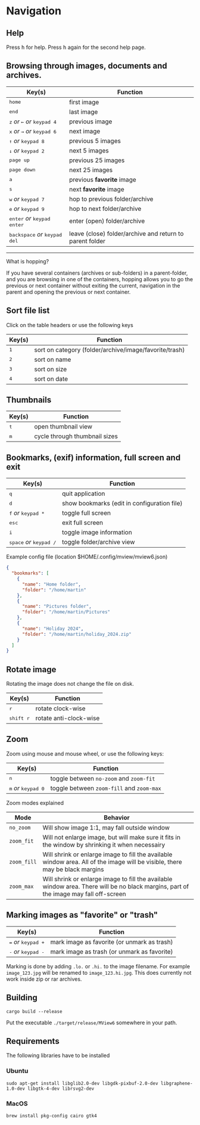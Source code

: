 # Navigation

## Help

Press <kbd>h</kbd> for help. Press <kbd>h</kbd> again for the second help page.

## Browsing through images, documents and archives.

| Key(s)                                                  | Function                                                 |
| ------------------------------------------------------- | -------------------------------------------------------- |
| <kbd>home</kbd>                                         | first image                                              |
| <kbd>end</kbd>                                          | last image                                               |
| <kbd>z</kbd> _or_ <kbd>←</kbd> _or_ <kbd>keypad 4</kbd> | previous image                                           |
| <kbd>x</kbd> _or_ <kbd>→</kbd> _or_ <kbd>keypad 6</kbd> | next image                                               |
| <kbd>↑</kbd> _or_ <kbd>keypad 8</kbd>                   | previous 5 images                                        |
| <kbd>↓</kbd> _or_ <kbd>keypad 2</kbd>                   | next 5 images                                            |
| <kbd>page up</kbd>                                      | previous 25 images                                       |
| <kbd>page down</kbd>                                    | next 25 images                                           |
| <kbd>a</kbd>                                            | previous __favorite__ image                              |
| <kbd>s</kbd>                                            | next __favorite__ image                                  |
| <kbd>w</kbd> _or_ <kbd>keypad 7</kbd>                   | hop to previous folder/archive                           |
| <kbd>e</kbd> _or_ <kbd>keypad 9</kbd>                   | hop to next folder/archive                               |
| <kbd>enter</kbd> _or_ <kbd>keypad enter</kbd>           | enter (open) folder/archive                              |
| <kbd>backspace</kbd> _or_ <kbd>keypad del</kbd>         | leave (close) folder/archive and return to parent folder |

---

What is hopping?

If you have several containers (archives or sub-folders) in a parent-folder, and you are browsing in one of the
containers, hopping allows you to go the previous or next container without exiting the
current, navigation in the parent and opening the previous or next container.

## Sort file list

Click on the table headers or use the following keys

| Key(s)                          | Function                                               |
| ------------------------------- | ------------------------------------------------------ |
| <kbd>1</kbd>                    | sort on category (folder/archive/image/favorite/trash) |
| <kbd>2</kbd>                    | sort on name                                           |
| <kbd>3</kbd>                    | sort on size                                           |
| <kbd>4</kbd>                    | sort on date                                           |

## Thumbnails

| Key(s)       | Function                      |
| ------------ | ----------------------------- |
| <kbd>t</kbd> | open thumbnail view           |
| <kbd>m</kbd> | cycle through thumbnail sizes |

## Bookmarks, (exif) information, full screen and exit

| Key(s)                                    | Function                                    |
| ----------------------------------------- | ------------------------------------------- |
| <kbd>q</kbd>                              | quit application                            |
| <kbd>d</kbd>                              | show bookmarks (edit in configuration file) |
| <kbd>f</kbd> _or_ <kbd>keypad *</kbd>     | toggle full screen                          |
| <kbd>esc</kbd>                            | exit full screen                            |
| <kbd>i</kbd>                              | toggle image information                    |
| <kbd>space</kbd> _or_ <kbd>keypad /</kbd> | toggle folder/archive view                  |

Example config file (location $HOME/.config/mview/mview6.json)

```json
{
  "bookmarks": [
    {
      "name": "Home folder",
      "folder": "/home/martin"
    },
    {
      "name": "Pictures folder",
      "folder": "/home/martin/Pictures"
    },
    {
      "name": "Holiday 2024",
      "folder": "/home/martin/holiday_2024.zip"
    }
  ]
}
```

## Rotate image

Rotating the image does not change the file on disk.

| Key(s)             | Function               |
| ------------------ | ---------------------- |
| <kbd>r</kbd>       | rotate clock-wise      |
| <kbd>shift r</kbd> | rotate anti-clock-wise |

## Zoom

Zoom using mouse and mouse wheel, or use the following keys:

| Key(s)                                | Function                                  |
| ------------------------------------- | ----------------------------------------- |
| <kbd>n</kbd>                          | toggle between `no-zoom` and `zoom-fit`   |
| <kbd>m</kbd> _or_ <kbd>keypad 0</kbd> | toggle between `zoom-fill` and `zoom-max` |

Zoom modes explained

| Mode        | Behavior                                                                                                                              |
| ----------- | ------------------------------------------------------------------------------------------------------------------------------------- |
| `no_zoom`   | Will show image 1:1, may fall outside window                                                                                          |
| `zoom_fit`  | Will not enlarge image, but will make sure it fits in the window by shrinking it when necessairy                                      |
| `zoom_fill` | Will shrink or enlarge image to fill the available window area. All of the image will be visible, there may be black margins          |
| `zoom_max`  | Will shrink or enlarge image to fill the available window area. There will be no black margins, part of the image may fall off-screen |

## Marking images as "favorite" or "trash"

| Key(s)                                | Function                                    |
| ------------------------------------- | ------------------------------------------- |
| <kbd>=</kbd> _or_ <kbd>keypad +</kbd> | mark image as favorite (or unmark as trash) |
| <kbd>-</kbd> _or_ <kbd>keypad -</kbd> | mark image as trash (or unmark as favorite) |

Marking is done by adding `.lo.` or `.hi.` to the image filename. For example `image_123.jpg` will be renamed to `image_123.hi.jpg`. This does currently not work inside zip or rar archives.

## Building

```shell
cargo build --release
```

Put the executable `./target/release/MView6` somewhere in your path.

## Requirements

The following libraries have to be installed

### Ubuntu

```shell
sudo apt-get install libglib2.0-dev libgdk-pixbuf-2.0-dev libgraphene-1.0-dev libgtk-4-dev librsvg2-dev
```

### MacOS

```shell
brew install pkg-config cairo gtk4
```
